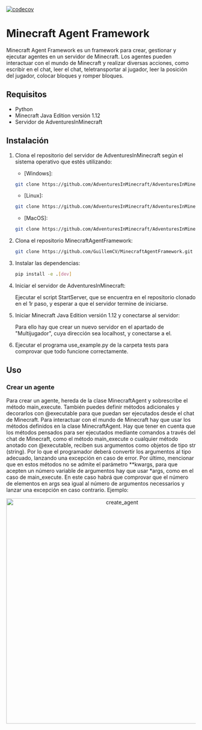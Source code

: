 [![codecov](https://codecov.io/github/GuillemCV/MinecraftAgentFramework/graph/badge.svg?token=SPH9M0FDKY)](https://codecov.io/github/GuillemCV/MinecraftAgentFramework)
# Minecraft Agent Framework

Minecraft Agent Framework es un framework para crear, gestionar y ejecutar agentes en un servidor de Minecraft. Los agentes pueden interactuar con el mundo de Minecraft y realizar diversas acciones, como escribir en el chat, leer el chat, teletransportar al jugador, leer la posición del jugador, colocar bloques y romper bloques.

## Requisitos

- Python
- Minecraft Java Edition versión 1.12
- Servidor de AdventuresInMinecraft

## Instalación

1. Clona el repositorio del servidor de AdventuresInMinecraft según el sistema operativo que estés utilizando:
    - [Windows]:
    ```sh 
    git clone https://github.com/AdventuresInMinecraft/AdventuresInMinecraft-PC.git minecraft_server
    ```

    - [Linux]: 
    ```sh 
    git clone https://github.com/AdventuresInMinecraft/AdventuresInMinecraft-Linux.git minecraft_server
    ```

    - [MacOS]:
    ```sh
    git clone https://github.com/AdventuresInMinecraft/AdventuresInMinecraft-Mac.git minecraft_server
    ```
2. Clona el repositorio MinecraftAgentFramework:
    ```sh
    git clone https://github.com/GuillemCV/MinecraftAgentFramework.git
    ```
3. Instalar las dependencias:
    ```sh
    pip install -e .[dev]
    ```
4. Iniciar el servidor de AdventuresInMinecraft:
   
    Ejecutar el script StartServer, que se encuentra en el repositorio clonado en el 1r paso, y esperar a que el servidor termine de iniciarse.
6. Iniciar Minecraft Java Edition versión 1.12 y conectarse al servidor:
   
    Para ello hay que crear un nuevo servidor en el apartado de "Multijugador", cuya dirección sea localhost, y conectarse a el.
8. Ejecutar el programa use_example.py de la carpeta tests para comprovar que todo funcione correctamente.

## Uso

### Crear un agente
Para crear un agente, hereda de la clase MinecraftAgent y sobrescribe el método main_execute. También puedes definir métodos adicionales y decorarlos con @executable para que puedan ser ejecutados desde el chat de Minecraft. Para interactuar con el mundo de Minecraft hay que usar los métodos definidos en la clase MinecraftAgent. Hay que tener en cuenta que los métodos pensados para ser ejecutados mediante comandos a través del chat de Minecraft, como el método main_execute o cualquier método anotado con @executable, reciben sus argumentos como objetos de tipo str (string). Por lo que el programador deberá convertir los argumentos al tipo adecuado, lanzando una excepción en caso de error. Por último, mencionar que en estos métodos no se admite el parámetro **kwargs, para que acepten un número variable de argumentos hay que usar *args, como en el caso de main_execute. En este caso habrá que comprovar que el número de elementos en args sea igual al número de argumentos necessarios y lanzar una excepción en caso contrario.
Ejemplo:
   
<p align="center">
  <img src="https://github.com/user-attachments/assets/69123fd6-ef78-4b0d-8fa3-895b3a187fb6" alt="create_agent" width="600">
</p>





   
    
